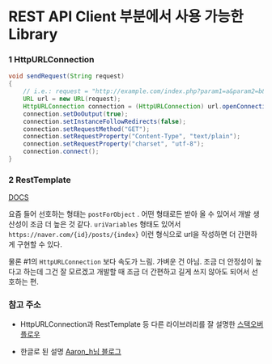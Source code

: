 # REST API Client 부분에서 사용 가능한 Library





### 1 HttpURLConnection

```java
void sendRequest(String request)
{
    // i.e.: request = "http://example.com/index.php?param1=a&param2=b&param3=c";
    URL url = new URL(request); 
    HttpURLConnection connection = (HttpURLConnection) url.openConnection();           
    connection.setDoOutput(true); 
    connection.setInstanceFollowRedirects(false); 
    connection.setRequestMethod("GET"); 
    connection.setRequestProperty("Content-Type", "text/plain"); 
    connection.setRequestProperty("charset", "utf-8");
    connection.connect();
}
```





### 2 RestTemplate

[DOCS](https://docs.spring.io/spring/docs/current/javadoc-api/org/springframework/web/client/RestTemplate.html)

요즘 들어 선호하는 형태는 `postForObject`  . 어떤 형태로든 받아 올 수 있어서 개발 생산성이 조금 더 높은 것 같다. `uriVariables` 형태도 있어서 `https://naver.com/{id}/posts/{index}` 이런 형식으로 url을 작성하면 더 간편하게 구현할 수 있다.

물론 #1의 `HttpURLConnection` 보다 속도가 느림. 가벼운 건 아님. 조금 더 안정성이 높다고 하는데 그건 잘 모르겠고 개발할 때 조금 더 간편하고 길게 쓰지 않아도 되어서 선호하는 편.





### 참고 주소

- HttpURLConnection과 RestTemplate 등 다른 라이브러리를 잘 설명한 [스택오버플로우](https://stackoverflow.com/questions/53795268/should-i-use-httpurlconnection-or-resttemplate)

- 한글로 된 설명 [Aaron_h님 블로그](https://digitalbourgeois.tistory.com/56?category=678387)